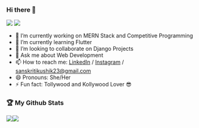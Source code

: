 ### Hi there 👋
<img src="https://visitor-badge.laobi.icu/badge?page_id=SanskritiKushik5.SanskritiKushik5">  <img src="https://img.shields.io/github/followers/SanskritiKushik5?label=Follow&style=social)](https://github.com/SanskritiKushik5">

- 🔭 I’m currently working on MERN Stack and Competitive Programming
- 🌱 I’m currently learning Flutter
- 👯 I’m looking to collaborate on Django Projects
- 💬 Ask me about Web Development
- 📫 How to reach me: [LinkedIn](https://www.linkedin.com/in/sanskriti-kushik-2302/) / [Instagram](https://www.instagram.com/skkkk_5/) / sanskritikushik23@gmail.com
- 😄 Pronouns: She/Her
- ⚡ Fun fact: Tollywood and Kollywood Lover :sunglasses:

### :trophy: My Github Stats

<img align="center" src="https://github-readme-stats.vercel.app/api?username=SanskritiKushik5&&show_icons=true&theme=tokyonight"><img align="center" src="https://github-readme-stats.vercel.app/api/top-langs/?username=SanskritiKushik5&theme=tokyonight&hide=dart">

